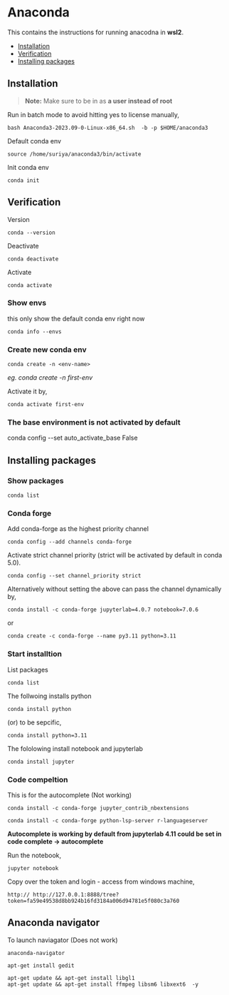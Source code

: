 
# Anaconda

This contains the instructions for running anacodna in __wsl2__.

- [Installation](#installation)
- [Verification](#verification)
- [Installing packages](#installing-packages)

## Installation

> **Note:** Make sure to be in as **a user instead of root**

Run in batch mode to avoid hitting yes to license manually,

```
bash Anaconda3-2023.09-0-Linux-x86_64.sh  -b -p $HOME/anaconda3
```

Default conda env

```
source /home/suriya/anaconda3/bin/activate
```

Init conda env
```
conda init
```

## Verification

Version
```
conda --version
```

Deactivate 
```
conda deactivate
```

Activate 
```
conda activate
```

### Show envs
this only show the default conda env right now
```
conda info --envs
```

### Create new conda env
```
conda create -n <env-name>
```
_eg. conda create -n first-env_

Activate it by,
```
conda activate first-env
```

### The base environment is not activated by default
conda config --set auto_activate_base False

## Installing packages

### Show packages

```
conda list
```

### Conda forge

Add conda-forge as the highest priority channel
```
conda config --add channels conda-forge
```

Activate strict channel priority (strict will be activated by default in conda 5.0).
```
conda config --set channel_priority strict
```

Alternatively without setting the above can pass the channel dynamically by,
```
conda install -c conda-forge jupyterlab=4.0.7 notebook=7.0.6
```

or 

```
conda create -c conda-forge --name py3.11 python=3.11
```

### Start installtion

List packages
```
conda list
```

The follwoing installs python
```
conda install python
```
(or)
to be sepcific,
```
conda install python=3.11
```

The fololowing install notebook and jupyterlab
```
conda install jupyter
```

### Code compeltion
This is for the autocomplete (Not working)
```
conda install -c conda-forge jupyter_contrib_nbextensions 
```

```
conda install -c conda-forge python-lsp-server r-languageserver
```
**Autocomplete is working by default from jupyterlab 4.11 could be set in code complete -> autocomplete**

Run the notebook,
```
jupyter notebook
```

Copy over the token and login - access from windows machine,
```
http:// http://127.0.0.1:8888/tree?token=fa59e49538d8bb924b16fd3184a006d94781e5f080c3a760
```

## Anaconda navigator

To launch naviagator (Does not work)
```
anaconda-navigator
```

```
apt-get install gedit

apt-get update && apt-get install libgl1
apt-get update && apt-get install ffmpeg libsm6 libxext6  -y
```
